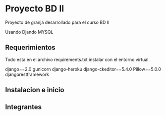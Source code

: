 # Proyecto BD II

Proyecto de granja desarrollado para el curso BD II

Usando
Djando
MYSQL


## Requerimientos

Todo esta en el archivo requirements.txt instalar con el entorno virtual.

django==2.0
gunicorn
django-heroku
django-ckeditor==5.4.0
Pillow==5.0.0
djangorestframework

## Instalacion e inicio



## Integrantes

